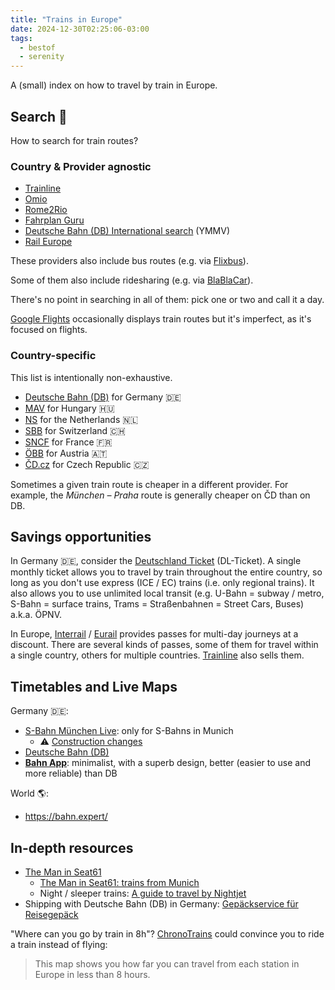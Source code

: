 ```yaml
---
title: "Trains in Europe"
date: 2024-12-30T02:25:06-03:00
tags:
  - bestof
  - serenity
---
```


A (small) index on how to travel by train in Europe.

## Search 🔎

How to search for train routes?

### Country & Provider agnostic

- [Trainline](https://www.thetrainline.com/)
- [Omio](https://www.omio.com/)
- [Rome2Rio](https://www.rome2rio.com/)
- [Fahrplan Guru](https://www.fahrplan.guru/)
- [Deutsche Bahn (DB) International search](https://int.bahn.de/) (YMMV)
- [Rail Europe](https://www.raileurope.com/)

These providers also include bus routes (e.g. via [Flixbus](https://www.flixbus.com/)).

Some of them also include ridesharing (e.g. via [BlaBlaCar](https://www.blablacar.com/)).

There's no point in searching in all of them: pick one or two and call it a day.

[Google Flights](https://flights.google.com/) occasionally displays train routes but it's imperfect, as it's focused on flights.

### Country-specific

This list is intentionally non-exhaustive.

<!-- keep-sorted start -->
- [Deutsche Bahn (DB)](https://int.bahn.de/en/) for Germany 🇩🇪
- [MAV](https://www.mavcsoport.hu/en) for Hungary 🇭🇺
- [NS](https://www.ns.nl/en) for the Netherlands 🇳🇱
- [SBB](https://www.sbb.ch/en) for Switzerland 🇨🇭
- [SNCF](https://www.sncf-connect.com/en-en/) for France 🇫🇷
- [ÖBB](https://www.oebb.at/en/) for Austria 🇦🇹
- [ČD.cz](https://www.cd.cz/en/) for Czech Republic 🇨🇿
<!-- keep-sorted end -->

Sometimes a given train route is cheaper in a different provider.
For example, the _München – Praha_ route is generally cheaper on ČD than on DB.

## Savings opportunities

In Germany 🇩🇪, consider the [Deutschland Ticket](https://int.bahn.de/en/offers/regional/deutschland-ticket) (DL-Ticket).
A single monthly ticket allows you to travel by train throughout the entire country, so long as you don't use express (ICE / EC) trains (i.e. only regional trains).
It also allows you to use unlimited local transit (e.g. U-Bahn = subway / metro, S-Bahn = surface trains, Trams = Straßenbahnen = Street Cars, Buses) a.k.a. ÖPNV.

In Europe, [Interrail](https://www.interrail.eu/en) / [Eurail](https://www.eurail.com/en) provides passes for multi-day journeys at a discount.
There are several kinds of passes, some of them for travel within a single country, others for multiple countries. [Trainline](https://www.thetrainline.com/passes?source=hweb&countryOfResidence=DE&countryToVisit=interrail-one-country-pass-italy) also sells them.

## Timetables and Live Maps

Germany 🇩🇪:

- [S-Bahn München Live](https://s-bahn-muenchen-live.de/): only for S-Bahns in
  Munich
  - ⚠️ [Construction changes](https://www.s-bahn-muenchen.de/fahren/baustellen)
- [Deutsche Bahn (DB)](https://reiseauskunft.bahn.de/bin/bhftafel.exe/en?ld=96252&country=DEU&rt=1&newrequest=yes&&country=GBR)
- [**Bahn App**](https://bahnapp.com/): minimalist, with a superb design, better (easier to use and more reliable) than DB

World 🌎:

- https://bahn.expert/

## In-depth resources

- [The Man in Seat61](https://www.seat61.com/index.html)
  - [The Man in Seat61: trains from Munich](https://www.seat61.com/international-trains/trains-from-Munich.htm)
  - Night / sleeper trains: [A guide to travel by Nightjet](https://www.seat61.com/trains-and-routes/nightjet.htm)
- Shipping with Deutsche Bahn (DB) in Germany: [Gepäckservice für Reisegepäck](https://www.gepaeckservice-bahn.de/buchung.xhtml)

"Where can you go by train in 8h"? [ChronoTrains](https://www.chronotrains.com/) could convince you to ride a train instead of flying:

> This map shows you how far you can travel from each station in Europe in less than 8 hours.
